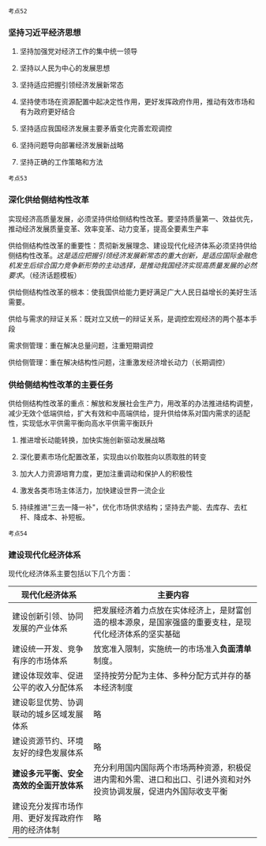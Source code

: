 `考点52`

### 坚持习近平经济思想

1.  坚持加强党对经济工作的集中统一领导

2.  坚持以人民为中心的发展思想

3.  坚持适应把握引领经济发展新常态

4.  坚持使市场在资源配置中起决定性作用，更好发挥政府作用，推动有效市场和有为政府更好结合

5.  坚持适应我国经济发展主要矛盾变化完善宏观调控

6.  坚持问题导向部署经济发展新战略

7.  坚持正确的工作策略和方法



`考点53`

### 深化供给侧结构性改革

实现经济高质量发展，必须坚持供给侧结构性改革。要坚持质量第一、效益优先，推动经济发展质量变革、效率变革、动力变革，提高全要素生产率

供给侧结构性改革的重要性：贯彻新发展理念、建设现代化经济体系必须坚持供给侧结构性改革。*这是适应把握引领经济发展新常态的重大创新，是适应国际金融危机发生后综合国力竞争新形势的主动选择，是推动我国经济实现高质量发展的必然要求*。（经济话题模板）

供给侧结构性改革的根本：使我国供给能力更好满足广大人民日益增长的美好生活需要。

供给与需求的辩证关系：既对立又统一的辩证关系，是调控宏观经济的两个基本手段

需求侧管理：重在解决总量问题，注重短期调控

供给侧管理：重在解决结构性问题，注重激发经济增长动力（长期调控）



### 供给侧结构性改革的主要任务

供给侧结构性改革的重点：解放和发展社会生产力，用改革的办法推进结构调整，减少无效个低端供给，扩大有效和中高端供给，提升供给体系对国内需求的适配性，实现低水平供需平衡向高水平供需平衡跃升 

1.  推进增长动能转换，加快实施创新驱动发展战略

2.  深化要素市场化配置改革，实现由以价取胜向以质取胜的转变

3.  加大人力资源培育力度，更加注重调动和保护人的积极性

4.  激发各类市场主体活力，加快建设世界一流企业

5.  持续推进"三去一降一补"，优化市场供求结构；坚持去产能、去库存、去杠杆、降成本、补短板。



`考点54`

### 建设现代化经济体系

现代化经济体系主要包括以下几个方面：

| 现代化经济体系                                   | 主要内容                                                     |
| ------------------------------------------------ | ------------------------------------------------------------ |
| 建设创新引领、协同发展的产业体系                 | 把发展经济着力点放在实体经济上，是财富创造的根本源泉，是国家强盛的重要支柱，是现代化经济体系的坚实基础 |
| 建设统一开发、竞争有序的市场体系                 | 放宽准入限制，实施统一的市场准入**负面清单**制度。           |
| 建设体现效率、促进公平的收入分配体系             | 坚持按劳分配为主体、多种分配方式并存的基本经济制度           |
| 建设彰显优势、协调联动的城乡区域发展体系         | 略                                                           |
| 建设资源节约、环境友好的绿色发展体系             | 略                                                           |
| **建设多元平衡、安全高效的全面开放体系**         | 充分利用国内国际两个市场两种资源，积极促进内需和外需、进口和出口、引进外资和对外投资协调发展，促进内外国际收支平衡 |
| 建设充分发挥市场作用、更好发挥政府作用的经济体制 | 略                                                           |



















